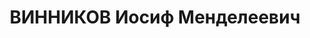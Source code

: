 ---
title: ВИННИКОВ Иосиф Менделеевич
description: "Род. в 1895, Гомель, еврей, обр.: окончил коммерческое училище, искл.\
  \ из ВКП(б) 13 августа 1937 г. Проживал: Москва, ул. Станкевича, д. 11, кв. 7. Уволен\
  \ с должности начальника управления сбыта в В/О \"Заготзерно\" 8 июля 1937 г. \n\
  \  Арестован 31.08.1937. Обв. в вредительстве и участии в антисоветской террористической\
  \ организации правых. Приговор: ВК ВС СССР, 15.11.1937 – ВМН. Расстрелян 15.11.1937,\
  \ г.Москва. \n  Реабилитирован ВК ВС СССР 25.08.1956"
---